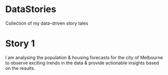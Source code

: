 # DataStories
Collection of my data-driven story tales

# Story 1

I am analysing the population & housing forecasts for the city of Melbourne to observe exciting trends in the data & provide actionable insights based on the results.

